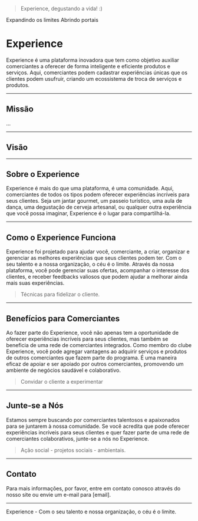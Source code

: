 > Experience, degustando a vida! :)

Expandindo os limites
Abrindo portais


# Experience

Experience é uma plataforma inovadora que tem como objetivo auxiliar comerciantes a oferecer de forma inteligente e eficiente produtos e serviços. Aqui, comerciantes podem cadastrar experiências únicas que os clientes podem usufruir, criando um ecossistema de troca de serviços e produtos.

---

## Missão

...

---

## Visão


---

## Sobre o Experience

Experience é mais do que uma plataforma, é uma comunidade. Aqui, comerciantes de todos os tipos podem oferecer experiências incríveis para seus clientes. Seja um jantar gourmet, um passeio turístico, uma aula de dança, uma degustação de cerveja artesanal, ou qualquer outra experiência que você possa imaginar, Experience é o lugar para compartilhá-la.

---

## Como o Experience Funciona

Experience foi projetado para ajudar você, comerciante, a criar, organizar e gerenciar as melhores experiências que seus clientes podem ter. Com o seu talento e a nossa organização, o céu é o limite. Através da nossa plataforma, você pode gerenciar suas ofertas, acompanhar o interesse dos clientes, e receber feedbacks valiosos que podem ajudar a melhorar ainda mais suas experiências.

> Técnicas para fidelizar o cliente.

---

## Benefícios para Comerciantes

Ao fazer parte do Experience, você não apenas tem a oportunidade de oferecer experiências incríveis para seus clientes, mas também se beneficia de uma rede de comerciantes integrados. Como membro do clube Experience, você pode agregar vantagens ao adquirir serviços e produtos de outros comerciantes que fazem parte do programa. É uma maneira eficaz de apoiar e ser apoiado por outros comerciantes, promovendo um ambiente de negócios saudável e colaborativo.

> Convidar o cliente a experimentar 

---

## Junte-se a Nós

Estamos sempre buscando por comerciantes talentosos e apaixonados para se juntarem à nossa comunidade. Se você acredita que pode oferecer experiências incríveis para seus clientes e quer fazer parte de uma rede de comerciantes colaborativos, junte-se a nós no Experience.

> Ação social - projetos sociais - ambientais. 

---

## Contato

Para mais informações, por favor, entre em contato conosco através do nosso site ou envie um e-mail para [email].

---

Experience - Com o seu talento e nossa organização, o céu é o limite.